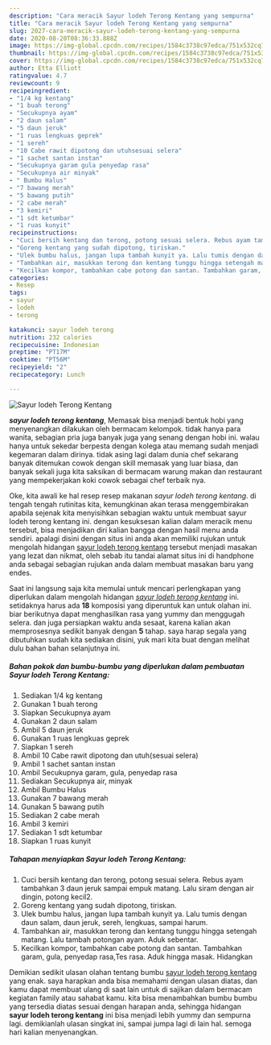 ```yaml
---
description: "Cara meracik Sayur lodeh Terong Kentang yang sempurna"
title: "Cara meracik Sayur lodeh Terong Kentang yang sempurna"
slug: 2027-cara-meracik-sayur-lodeh-terong-kentang-yang-sempurna
date: 2020-08-20T08:36:33.888Z
image: https://img-global.cpcdn.com/recipes/1584c3738c97edca/751x532cq70/sayur-lodeh-terong-kentang-foto-resep-utama.jpg
thumbnail: https://img-global.cpcdn.com/recipes/1584c3738c97edca/751x532cq70/sayur-lodeh-terong-kentang-foto-resep-utama.jpg
cover: https://img-global.cpcdn.com/recipes/1584c3738c97edca/751x532cq70/sayur-lodeh-terong-kentang-foto-resep-utama.jpg
author: Etta Elliott
ratingvalue: 4.7
reviewcount: 9
recipeingredient:
- "1/4 kg kentang"
- "1 buah terong"
- "Secukupnya ayam"
- "2 daun salam"
- "5 daun jeruk"
- "1 ruas lengkuas geprek"
- "1 sereh"
- "10 Cabe rawit dipotong dan utuhsesuai selera"
- "1 sachet santan instan"
- "Secukupnya garam gula penyedap rasa"
- "Secukupnya air minyak"
- " Bumbu Halus"
- "7 bawang merah"
- "5 bawang putih"
- "2 cabe merah"
- "3 kemiri"
- "1 sdt ketumbar"
- "1 ruas kunyit"
recipeinstructions:
- "Cuci bersih kentang dan terong, potong sesuai selera. Rebus ayam tambahkan 3 daun jeruk sampai empuk matang. Lalu siram dengan air dingin, potong kecil2."
- "Goreng kentang yang sudah dipotong, tiriskan."
- "Ulek bumbu halus, jangan lupa tambah kunyit ya. Lalu tumis dengan daun salam, daun jeruk, sereh, lengkuas, sampai harum."
- "Tambahkan air, masukkan terong dan kentang tunggu hingga setengah matang. Lalu tambah potongan ayam. Aduk sebentar."
- "Kecilkan kompor, tambahkan cabe potong dan santan. Tambahkan garam, gula, penyedap rasa,Tes rasa. Aduk hingga masak. Hidangkan"
categories:
- Resep
tags:
- sayur
- lodeh
- terong

katakunci: sayur lodeh terong 
nutrition: 232 calories
recipecuisine: Indonesian
preptime: "PT17M"
cooktime: "PT56M"
recipeyield: "2"
recipecategory: Lunch

---
```



![Sayur lodeh Terong Kentang](https://img-global.cpcdn.com/recipes/1584c3738c97edca/751x532cq70/sayur-lodeh-terong-kentang-foto-resep-utama.jpg)

<b><i>sayur lodeh terong kentang</i></b>, Memasak bisa menjadi bentuk hobi yang menyenangkan dilakukan oleh bermacam kelompok. tidak hanya para wanita, sebagian pria juga banyak juga yang senang dengan hobi ini. walau hanya untuk sekedar berpesta dengan kolega atau memang sudah menjadi kegemaran dalam dirinya. tidak asing lagi dalam dunia chef sekarang banyak ditemukan cowok dengan skill memasak yang luar biasa, dan banyak sekali juga kita saksikan di bermacam warung makan dan restaurant yang mempekerjakan koki cowok sebagai chef terbaik nya.

Oke, kita awali ke hal resep resep makanan <i>sayur lodeh terong kentang</i>. di tengah tengah rutinitas kita, kemungkinan akan terasa menggembirakan apabila sejenak kita menyisihkan sebagian waktu untuk membuat sayur lodeh terong kentang ini. dengan kesuksesan kalian dalam meracik menu tersebut, bisa menjadikan diri kalian bangga dengan hasil menu anda sendiri. apalagi disini dengan situs ini anda akan memiliki rujukan untuk mengolah hidangan <u>sayur lodeh terong kentang</u> tersebut menjadi masakan yang lezat dan nikmat, oleh sebab itu tandai alamat situs ini di handphone anda sebagai sebagian rujukan anda dalam membuat masakan baru yang endes.




Saat ini langsung saja kita memulai untuk mencari perlengkapan yang diperlukan dalam mengolah hidangan <u><i>sayur lodeh terong kentang</i></u> ini. setidaknya harus ada <b>18</b> komposisi yang diperuntuk kan untuk olahan ini. biar berikutnya dapat menghasilkan rasa yang yummy dan menggugah selera. dan juga persiapkan waktu anda sesaat, karena kalian akan memprosesnya sedikit banyak dengan <b>5</b> tahap. saya harap segala yang dibutuhkan sudah kita sediakan disini, yuk mari kita buat dengan melihat dulu bahan bahan selanjutnya ini.

<!--inarticleads1-->

##### Bahan pokok dan bumbu-bumbu yang diperlukan dalam pembuatan Sayur lodeh Terong Kentang:

1. Sediakan 1/4 kg kentang
1. Gunakan 1 buah terong
1. Siapkan Secukupnya ayam
1. Gunakan 2 daun salam
1. Ambil 5 daun jeruk
1. Gunakan 1 ruas lengkuas geprek
1. Siapkan 1 sereh
1. Ambil 10 Cabe rawit dipotong dan utuh(sesuai selera)
1. Ambil 1 sachet santan instan
1. Ambil Secukupnya garam, gula, penyedap rasa
1. Sediakan Secukupnya air, minyak
1. Ambil  Bumbu Halus
1. Gunakan 7 bawang merah
1. Gunakan 5 bawang putih
1. Sediakan 2 cabe merah
1. Ambil 3 kemiri
1. Sediakan 1 sdt ketumbar
1. Siapkan 1 ruas kunyit




<!--inarticleads2-->

##### Tahapan menyiapkan Sayur lodeh Terong Kentang:

1. Cuci bersih kentang dan terong, potong sesuai selera. Rebus ayam tambahkan 3 daun jeruk sampai empuk matang. Lalu siram dengan air dingin, potong kecil2.
1. Goreng kentang yang sudah dipotong, tiriskan.
1. Ulek bumbu halus, jangan lupa tambah kunyit ya. Lalu tumis dengan daun salam, daun jeruk, sereh, lengkuas, sampai harum.
1. Tambahkan air, masukkan terong dan kentang tunggu hingga setengah matang. Lalu tambah potongan ayam. Aduk sebentar.
1. Kecilkan kompor, tambahkan cabe potong dan santan. Tambahkan garam, gula, penyedap rasa,Tes rasa. Aduk hingga masak. Hidangkan




Demikian sedikit ulasan olahan tentang bumbu <u>sayur lodeh terong kentang</u> yang enak. saya harapkan anda bisa memahami dengan ulasan diatas, dan kamu dapat membuat ulang di saat lain untuk di sajikan dalam bermacam kegiatan family atau sahabat kamu. kita bisa menambahkan bumbu bumbu yang tersedia diatas sesuai dengan harapan anda, sehingga hidangan <b>sayur lodeh terong kentang</b> ini bisa menjadi lebih yummy dan sempurna lagi. demikianlah ulasan singkat ini, sampai jumpa lagi di lain hal. semoga hari kalian menyenangkan.

